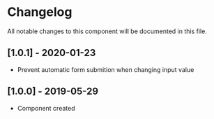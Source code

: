 # Changelog
All notable changes to this component will be documented in this file.

## [1.0.1] - 2020-01-23
- Prevent automatic form submition when changing input value

## [1.0.0] - 2019-05-29
- Component created
